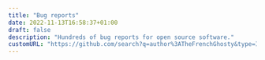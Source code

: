 ```yaml
---
title: "Bug reports"
date: 2022-11-13T16:58:37+01:00
draft: false
description: "Hundreds of bug reports for open source software."
customURL: "https://github.com/search?q=author%3ATheFrenchGhosty&type=Issues"
---
```

